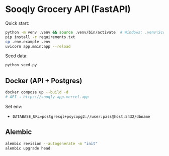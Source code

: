 # Sooqly Grocery API (FastAPI)

Quick start:
```bash
python -m venv .venv && source .venv/bin/activate  # Windows: .venv\Scripts\activate
pip install -r requirements.txt
cp .env.example .env
uvicorn app.main:app --reload
```
Seed data:
```bash
python seed.py
```

## Docker (API + Postgres)
```bash
docker compose up --build -d
# API → https://sooqly-app.vercel.app
```
Set env:
- `DATABASE_URL=postgresql+psycopg2://user:pass@host:5432/dbname`

## Alembic
```bash
alembic revision --autogenerate -m "init"
alembic upgrade head
```
